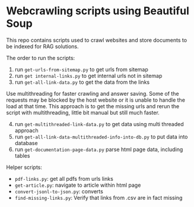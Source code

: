 # Webcrawling scripts using Beautiful Soup
This repo contains scripts used to crawl websites and store documents to be indexed for RAG solutions.

The order to run the scripts: 

1) run `get-urls-from-sitemap.py` to get urls from sitemap
2) run `get internal-links.py` to get internal urls not in sitemap
3) run `get-all-link-data.py` to get the data from the links

Use multithreading for faster crawling and answer saving. Some of the requests may be blocked by the host website or it is unable to handle the load at that time. This approach is to get the missing urls and rerun the script with multithreading, little bit manual but still much faster.

4) run `get-multithreaded-link-data.py` to get data using multi threaded approach
5) run `get-all-link-data-multithreaded-info-into-db.py` to put data into database
6) run `get-documentation-page-data.py` parse html page data, including tables

Helper scripts:

- `pdf-links.py`: get all pdfs from urls links
- `get-article.py`: navigate to article within html page
- `convert-jsonl-to-json.py`: converts 
- `find-missing-links.py`: Verify that links from .csv are in fact missing

